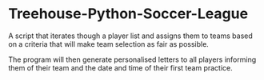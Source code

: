 # Treehouse-Python-Soccer-League
A script that iterates though a player list and assigns them to teams based on a criteria that will make team selection as 
fair as possible. 

The program will then generate personalised letters to all players informing them of their team and the date and time of their first
team practice.
